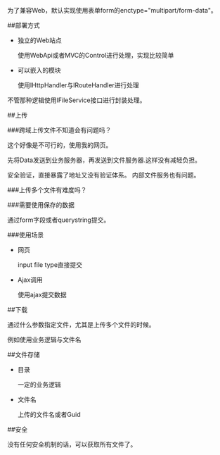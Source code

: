﻿
为了兼容Web，默认实现使用表单form的enctype="multipart/form-data"。

##部署方式

* 独立的Web站点

    使用WebApi或者MVC的Control进行处理，实现比较简单

* 可以嵌入的模块

    使用IHttpHandler与IRouteHandler进行处理

不管那种逻辑使用IFileService接口进行封装处理。

##上传


###跨域上传文件不知道会有问题吗？


这个好像是不可行的，使用我的网页。

先将Data发送到业务服务器，再发送到文件服务器.这样没有减轻负担。


安全验证，直接暴露了地址又没有验证体系。
内部文件服务也有问题。


###上传多个文件有难度吗？

###需要使用保存的数据

通过form字段或者querystring提交。

###使用场景

* 网页

    input file type直接提交

* Ajax调用

    使用ajax提交数据

##下载

通过什么参数指定文件，尤其是上传多个文件的时候。

例如使用业务逻辑与文件名

##文件存储

* 目录
    
    一定的业务逻辑

* 文件名

    上传的文件名或者Guid

##安全

没有任何安全机制的话，可以获取所有文件了。
